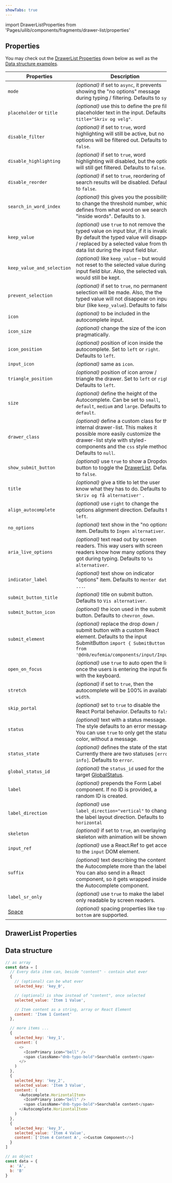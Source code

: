 ```yaml
---
showTabs: true
---
```


import DrawerListProperties from 'Pages/uilib/components/fragments/drawer-list/properties'

## Properties

You may check out the [DrawerList Properties](#drawerlist-properties) down below as well as the [Data structure examples](#data-structure).

| Properties                                  | Description                                                                                                                                                                                                     |
| ------------------------------------------- | --------------------------------------------------------------------------------------------------------------------------------------------------------------------------------------------------------------- |
| `mode`                                      | _(optional)_ if set to `async`, it prevents showing the "no options" message during typing / filtering. Defaults to `sync`.                                                                                     |
| `placeholder` or `title`                    | _(optional)_ use this to define the pre filled placeholder text in the input. Defaults to `title="Skriv og velg"`.                                                                                              |
| `disable_filter`                            | _(optional)_ if set to `true`, word highlighting will still be active, but no options will be filtered out. Defaults to `false`.                                                                                |
| `disable_highlighting`                      | _(optional)_ if set to `true`, word highlighting will disabled, but the options will still get filtered. Defaults to `false`.                                                                                   |
| `disable_reorder`                           | _(optional)_ if set to `true`, reordering of search results will be disabled. Defaults to `false`.                                                                                                              |
| `search_in_word_index`                      | _(optional)_ this gives you the possibility to change the threshold number, which defines from what word on we search "inside words". Defaults to `3`.                                                          |
| `keep_value`                                | _(optional)_ use `true` to not remove the typed value on input blur, if it is invalid. By default the typed value will disappear / replaced by a selected value from the data list during the input field blur. |
| `keep_value_and_selection`                  | _(optional)_ like `keep_value` – but would not reset to the selected value during input field blur. Also, the selected value would still be kept.                                                               |
| `prevent_selection`                         | _(optional)_ if set to `true`, no permanent selection will be made. Also, the the typed value will not disappear on input blur (like `keep_value`). Defaults to false`.                                         |
| `icon`                                      | _(optional)_ to be included in the autocomplete input.                                                                                                                                                          |
| `icon_size`                                 | _(optional)_ change the size of the icon pragmatically.                                                                                                                                                         |
| `icon_position`                             | _(optional)_ position of icon inside the autocomplete. Set to `left` or `right`. Defaults to `left`.                                                                                                            |
| `input_icon`                                | _(optional)_ same as `icon`.                                                                                                                                                                                    |
| `triangle_position`                         | _(optional)_ position of icon arrow / triangle the drawer. Set to `left` or `right`. Defaults to `left`.                                                                                                        |
| `size`                                      | _(optional)_ define the height of the Autocomplete. Can be set to `small`, `default`, `medium` and `large`. Defaults to `default`.                                                                              |
| `drawer_class`                              | _(optional)_ define a custom class for the internal drawer-list. This makes it possible more easily customize the drawer-list style with styled-components and the `css` style method. Defaults to `null`.      |
| `show_submit_button`                        | _(optional)_ use `true` to show a Dropdown button to toggle the [DrawerList](/uilib/components/fragments/drawer-list). Defaults to `false`.                                                                     |
| `title`                                     | _(optional)_ give a title to let the user know what they has to do. Defaults to `Skriv og få alternativer'` .                                                                                                   |
| `align_autocomplete`                        | _(optional)_ use `right` to change the options alignment direction. Defaults to `left`.                                                                                                                         |
| `no_options`                                | _(optional)_ text show in the "no options" item. Defaults to `Ingen alternativer`.                                                                                                                              |
| `aria_live_options`                         | _(optional)_ text read out by screen readers. This way users with screen readers know how many options they got during typing. Defaults to `%s alternativer`.                                                   |
| `indicator_label`                           | _(optional)_ text show on indicator "options" item. Defaults to `Henter data ...`.                                                                                                                              |
| `submit_button_title`                       | _(optional)_ title on submit button. Defaults to `Vis alternativer`.                                                                                                                                            |
| `submit_button_icon`                        | _(optional)_ the icon used in the submit button. Defaults to `chevron_down`.                                                                                                                                    |
| `submit_element`                            | _(optional)_ replace the drop down / submit button with a custom React element. Defaults to the input SubmitButton `import { SubmitButton } from '@dnb/eufemia/components/input/Input'`.                        |
| `open_on_focus`                             | _(optional)_ use `true` to auto open the list once the users is entering the input field with the keyboard.                                                                                                     |
| `stretch`                                   | _(optional)_ if set to `true`, then the autocomplete will be 100% in available `width`.                                                                                                                         |
| `skip_portal`                               | _(optional)_ set to `true` to disable the React Portal behavior. Defaults to `false`.                                                                                                                           |
| `status`                                    | _(optional)_ text with a status message. The style defaults to an error message. You can use `true` to only get the status color, without a message.                                                            |
| `status_state`                              | _(optional)_ defines the state of the status. Currently there are two statuses `[error, info]`. Defaults to `error`.                                                                                            |
| `global_status_id`                          | _(optional)_ the `status_id` used for the target [GlobalStatus](/uilib/components/global-status).                                                                                                               |
| `label`                                     | _(optional)_ prepends the Form Label component. If no ID is provided, a random ID is created.                                                                                                                   |
| `label_direction`                           | _(optional)_ use `label_direction="vertical"` to change the label layout direction. Defaults to `horizontal`                                                                                                    |
| `skeleton`                                  | _(optional)_ if set to `true`, an overlaying skeleton with animation will be shown.                                                                                                                             |
| `input_ref`                                 | _(optional)_ use a React.Ref to get access to the `input` DOM element.                                                                                                                                          |
| `suffix`                                    | _(optional)_ text describing the content of the Autocomplete more than the label. You can also send in a React component, so it gets wrapped inside the Autocomplete component.                                 |
| `label_sr_only`                             | _(optional)_ use `true` to make the label only readable by screen readers.                                                                                                                                      |
| [Space](/uilib/components/space/properties) | _(optional)_ spacing properties like `top` or `bottom` are supported.                                                                                                                                           |

## DrawerList Properties

<DrawerListProperties />

## Data structure

```js
// as array
const data = [
  // Every data item can, beside "content" - contain what ever
  {
    // (optional) can be what ever
    selected_key: 'key_0',

    // (optional) is show instead of "content", once selected
    selected_value: 'Item 1 Value',

    // Item content as a string, array or React Element
    content: 'Item 1 Content'
  },

  // more items ...
  {
    selected_key: 'key_1',
    content: (
      <>
        <IconPrimary icon="bell" />
        <span className="dnb-typo-bold">Searchable content</span>
      </>
    )
  },
  {
    selected_key: 'key_2',
    selected_value: 'Item 3 Value',
    content: (
      <Autocomplete.HorizontalItem>
        <IconPrimary icon="bell" />
        <span className="dnb-typo-bold">Searchable content</span>
      </Autocomplete.HorizontalItem>
    )
  },
  {
    selected_key: 'key_3',
    selected_value: 'Item 4 Value',
    content: ['Item 4 Content A', <>Custom Component</>]
  }
]

// as object
const data = {
  a: 'A',
  b: 'B'
}
```
